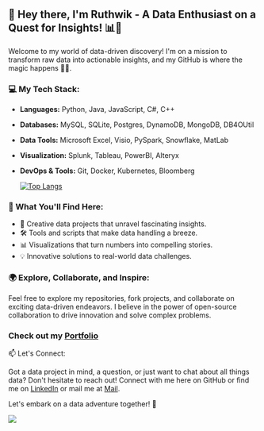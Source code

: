 ## 👋 Hey there, I'm Ruthwik - A Data Enthusiast on a Quest for Insights! 📊🚀

Welcome to my world of data-driven discovery! I'm on a mission to transform raw data into actionable insights, and my GitHub is where the magic happens 🎩✨.

### 💻 My Tech Stack:

- **Languages:** Python, Java, JavaScript, C#, C++
- **Databases:** MySQL, SQLite, Postgres, DynamoDB, MongoDB, DB4OUtil
- **Data Tools:** Microsoft Excel, Visio, PySpark, Snowflake, MatLab
- **Visualization:** Splunk, Tableau, PowerBI, Alteryx
- **DevOps & Tools:** Git, Docker, Kubernetes, Bloomberg

  [![Top Langs](https://github-readme-stats.vercel.app/api/top-langs/?username=RuthwikBg&layout=compact)](https://github.com/anuraghazra/github-readme-stats)

### 🌟 What You'll Find Here:

- 🧠 Creative data projects that unravel fascinating insights.
- 🛠️ Tools and scripts that make data handling a breeze.
- 📊 Visualizations that turn numbers into compelling stories.
- 💡 Innovative solutions to real-world data challenges.

### 🌍 Explore, Collaborate, and Inspire:

Feel free to explore my repositories, fork projects, and collaborate on exciting data-driven endeavors. I believe in the power of open-source collaboration to drive innovation and solve complex problems.

### Check out my [Portfolio](https://ruthwikbg.my.canva.site/)

📫 Let's Connect:

Got a data project in mind, a question, or just want to chat about all things data? Don't hesitate to reach out! Connect with me here on GitHub or find me on [LinkedIn](https://www.linkedin.com/in/ruthwikbg/)
or mail me at [Mail](bommenahalligowda.r@northeastern.edu).

Let's embark on a data adventure together! 🚀

![](https://komarev.com/ghpvc/?username=RuthwikBg)
